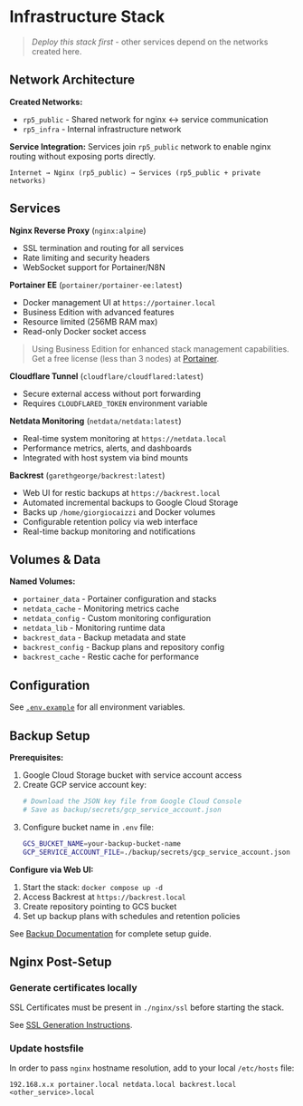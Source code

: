 # Infrastructure Stack

> *Deploy this stack first* - other services depend on the networks created here.

## Network Architecture

**Created Networks:**
- `rp5_public` - Shared network for nginx ↔ service communication
- `rp5_infra` - Internal infrastructure network

**Service Integration:**
Services join `rp5_public` network to enable nginx routing without exposing ports directly.

```
Internet → Nginx (rp5_public) → Services (rp5_public + private networks)
```

## Services

**Nginx Reverse Proxy** (`nginx:alpine`)
- SSL termination and routing for all services
- Rate limiting and security headers
- WebSocket support for Portainer/N8N

**Portainer EE** (`portainer/portainer-ee:latest`)
- Docker management UI at `https://portainer.local`
- Business Edition with advanced features
- Resource limited (256MB RAM max)
- Read-only Docker socket access

> Using Business Edition for enhanced stack management capabilities.
> Get a free license (less than 3 nodes) at [Portainer](https://www.portainer.io/).

**Cloudflare Tunnel** (`cloudflare/cloudflared:latest`)
- Secure external access without port forwarding
- Requires `CLOUDFLARED_TOKEN` environment variable

**Netdata Monitoring** (`netdata/netdata:latest`)
- Real-time system monitoring at `https://netdata.local`
- Performance metrics, alerts, and dashboards
- Integrated with host system via bind mounts

**Backrest** (`garethgeorge/backrest:latest`)
- Web UI for restic backups at `https://backrest.local`
- Automated incremental backups to Google Cloud Storage
- Backs up `/home/giorgiocaizzi` and Docker volumes
- Configurable retention policy via web interface
- Real-time backup monitoring and notifications

## Volumes & Data

**Named Volumes:**
- `portainer_data` - Portainer configuration and stacks
- `netdata_cache` - Monitoring metrics cache
- `netdata_config` - Custom monitoring configuration
- `netdata_lib` - Monitoring runtime data
- `backrest_data` - Backup metadata and state
- `backrest_config` - Backup plans and repository config
- `backrest_cache` - Restic cache for performance

## Configuration

See [`.env.example`](./.env.example) for all environment variables.

## Backup Setup

**Prerequisites:**
1. Google Cloud Storage bucket with service account access
2. Create GCP service account key:
   ```bash
   # Download the JSON key file from Google Cloud Console
   # Save as backup/secrets/gcp_service_account.json
   ```
3. Configure bucket name in `.env` file:
   ```bash
   GCS_BUCKET_NAME=your-backup-bucket-name
   GCP_SERVICE_ACCOUNT_FILE=./backup/secrets/gcp_service_account.json
   ```

**Configure via Web UI:**
1. Start the stack: `docker compose up -d`
2. Access Backrest at `https://backrest.local`
3. Create repository pointing to GCS bucket
4. Set up backup plans with schedules and retention policies

See [Backup Documentation](../docs/backup.md) for complete setup guide.

## Nginx Post-Setup

### Generate certificates locally

SSL Certificates must be present in `./nginx/ssl` before starting the stack.

See [SSL Generation Instructions](../docs/setup.md#1-infrastructure-stack).

### Update hostsfile

In order to pass `nginx` hostname resolution, add to your local `/etc/hosts` file:

```
192.168.x.x portainer.local netdata.local backrest.local <other_service>.local
```
